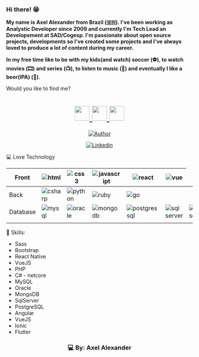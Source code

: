 ### Hi there! 😁

<b>My name is Axel Alexander from Brazil (🇧🇷). I've been working as Analystic Developer since 2009 and currently I'm Tech Lead an Developement at SAD/Cogesp. I'm passionate about open source projects, developments so I've created some projects and I've always loved to produce a lot of content during my career.

In my free time like to be with my kids(and watch) soccer (⚽️), to watch movies (🎞️) and series (📺), to listen to music (🎵) and eventually I like a beer(IPA) (🍺).
</b>

Would you like to find me?

<h1 align="center">
    <a href="https://www.linkedin.com/in/axeldeveloper/">
        <img src="https://ik.imagekit.io/ur6xo9m70i/linkedin_yuB1UqRGg.png" width="40">
    </a>
    <a href="https://www.instagram.com/axeldeveloper/">
        <img src="https://ik.imagekit.io/ur6xo9m70i/instagram_UCWwq7G9x.png" width="40">
    </a>
    <a href="https://api.whatsapp.com/send?phone=556793086042&text=Opa%2C%20ol%C3%A1%20Axel!%20Tudo%20bem%3F">
        <img src="https://ik.imagekit.io/ur6xo9m70i/whatsapp_GcZlNUyVJI.png" width="40">  
    </a>
</h1>

<p align="center">
    <a href="https://github.com/axeldeveloper"><img title="Author" src="https://img.shields.io/badge/AUTHOR-AXEL-orange.svg?style=for-the-badge&logo=github"></a>
</p>


<p align="center">
    <a href="https://www.linkedin.com/in/axeldeveloper/"><img title="Linkedin" src="https://img.shields.io/badge/LINKDIN-AXEL-blue.svg?style=for-the-badge&logo=linkedin"></a>
</p>



💻 Love Technology

<table class="tg">
<thead>
  <tr>
    <th class="tg-0pky">Front</th>
    <th class="tg-0pky"><img title="html" src="https://img.shields.io/badge/HTML-blue.svg?style=for-the-badge&logo=HTML"></th>
    <th class="tg-0pky"><img title="css3" src="https://img.shields.io/badge/css3-blue.svg?style=for-the-badge&logo=css3"></th>
    <th class="tg-0pky"><img title="javascript" src="https://img.shields.io/badge/javascript-blue.svg?style=for-the-badge&logo=javascript"></th>
    <th class="tg-0pky"><img title="react" src="https://img.shields.io/badge/react-blue.svg?style=for-the-badge&logo=react"></th>
    <th class="tg-0pky"><img title="vue" src="https://img.shields.io/badge/vue-greem.svg?style=for-the-badge&logo=vue"></th>
     
  </tr>
</thead>
<tbody>
  <tr>
    <td class="tg-0pky">Back</td>
    <td class="tg-0pky"><img title="csharp" src="https://img.shields.io/badge/csharp-blue.svg?style=for-the-badge&logo=csharp"></td>
    <td class="tg-0pky"><img title="python" src="https://img.shields.io/badge/PYTHON-yellow.svg?style=for-the-badge&logo=python"></td>
    <td class="tg-0pky"><img title="ruby" src="https://img.shields.io/badge/ruby-red.svg?style=for-the-badge&logo=ruby"></td>
    <td class="tg-0pky"><img title="go" src="https://img.shields.io/badge/GOLANG-green.svg?style=for-the-badge&logo=go"></td>
  </tr>
  <tr>
    <td class="tg-0pky">Database</td>
    <td class="tg-0pky"><img title="mysql" src="https://img.shields.io/badge/mysql-blue.svg?style=for-the-badge&logo=mysql"></td>
    <td class="tg-0pky"><img title="oracle" src="https://img.shields.io/badge/oracle-red.svg?style=for-the-badge&logo=oracle"></td>
    <td class="tg-0pky"><img title="mongodb" src="https://img.shields.io/badge/mongodb-red.svg?style=for-the-badge&logo=mongodb"></td>
    <td class="tg-0pky"><img title="postgressql" src="https://img.shields.io/badge/postgressql-red.svg?style=for-the-badge&logo=postgressql"></td>
    <td class="tg-0pky"><img title="sql server" src="https://img.shields.io/badge/sql-server-red.svg?style=for-the-badge&logo=sql-server"></td>
    <td class="tg-0pky"><img title="firebase" src="https://img.shields.io/badge/firebaser-red.svg?style=for-the-badge&logo=firebase"></td>
     
  </tr>
  <tr>
    <td class="tg-0pky"></td>
    <td class="tg-0pky"></td>
    <td class="tg-0pky"></td>
    <td class="tg-0pky"></td>
    <td class="tg-0pky"></td>
  </tr>
</tbody>
</table>

 
🚀 Skills:

- Sass
- Bootstrap
- React Native
- VueJS
- PHP
- C# - netcore
- MySQL
- Oracle
- MongoDB
- SqlServer
- PostgreSQL
- Angular
- VueJS
- Ionic
- Flutter

<h3 align="center">
    💻 By: Axel Alexander
</h3>

<!--
**axeldeveloper/axeldeveloper** is a ✨ _special_ ✨ repository because its `README.md` (this file) appears on your GitHub profile.

Here are some ideas to get you started:

- 🔭 I’m currently working on ...
- 🌱 I’m currently learning ...
- 👯 I’m looking to collaborate on ...
- 🤔 I’m looking for help with ...
- 💬 Ask me about ...
- 📫 How to reach me: ...
- 😄 33 year: ...
- ⚡ Fun fact: ...
-->
